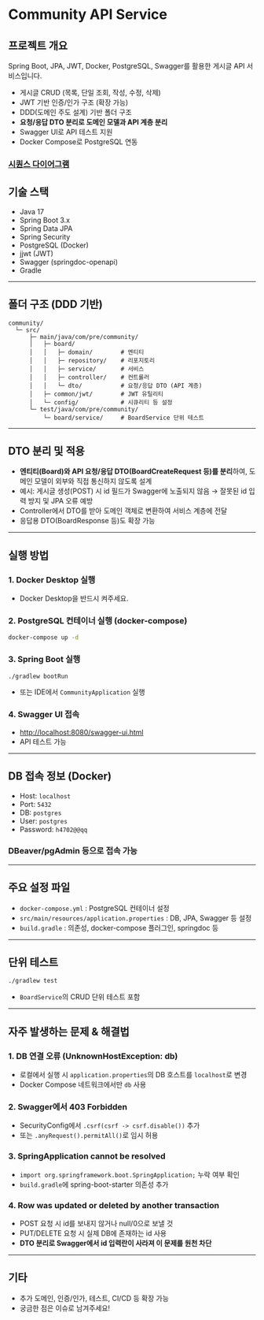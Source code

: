 # Community API Service

## 프로젝트 개요
Spring Boot, JPA, JWT, Docker, PostgreSQL, Swagger를 활용한 게시글 API 서비스입니다.
- 게시글 CRUD (목록, 단일 조회, 작성, 수정, 삭제)
- JWT 기반 인증/인가 구조 (확장 가능)
- DDD(도메인 주도 설계) 기반 폴더 구조
- **요청/응답 DTO 분리로 도메인 모델과 API 계층 분리**
- Swagger UI로 API 테스트 지원
- Docker Compose로 PostgreSQL 연동

### [시퀀스 다이어그램](src/main/java/com/pre/community/docs/sequence.md)

## 기술 스택
- Java 17
- Spring Boot 3.x
- Spring Data JPA
- Spring Security
- PostgreSQL (Docker)
- jjwt (JWT)
- Swagger (springdoc-openapi)
- Gradle

---

## 폴더 구조 (DDD 기반)
```
community/
  └─ src/
      ├─ main/java/com/pre/community/
      │   ├─ board/
      │   │   ├─ domain/        # 엔티티
      │   │   ├─ repository/    # 리포지토리
      │   │   ├─ service/       # 서비스
      │   │   ├─ controller/    # 컨트롤러
      │   │   └─ dto/           # 요청/응답 DTO (API 계층)
      │   ├─ common/jwt/        # JWT 유틸리티
      │   └─ config/            # 시큐리티 등 설정
      └─ test/java/com/pre/community/
          └─ board/service/     # BoardService 단위 테스트
```

---

## DTO 분리 및 적용
- **엔티티(Board)와 API 요청/응답 DTO(BoardCreateRequest 등)를 분리**하여, 도메인 모델이 외부와 직접 통신하지 않도록 설계
- 예시: 게시글 생성(POST) 시 id 필드가 Swagger에 노출되지 않음 → 잘못된 id 입력 방지 및 JPA 오류 예방
- Controller에서 DTO를 받아 도메인 객체로 변환하여 서비스 계층에 전달
- 응답용 DTO(BoardResponse 등)도 확장 가능

---

## 실행 방법
### 1. Docker Desktop 실행
- Docker Desktop을 반드시 켜주세요.

### 2. PostgreSQL 컨테이너 실행 (docker-compose)
```bash
docker-compose up -d
```

### 3. Spring Boot 실행
```bash
./gradlew bootRun
```
- 또는 IDE에서 `CommunityApplication` 실행

### 4. Swagger UI 접속
- [http://localhost:8080/swagger-ui.html](http://localhost:8080/swagger-ui.html)
- API 테스트 가능

---

## DB 접속 정보 (Docker)
- Host: `localhost`
- Port: `5432`
- DB: `postgres`
- User: `postgres`
- Password: `h4702@@qq`

### DBeaver/pgAdmin 등으로 접속 가능

---

## 주요 설정 파일
- `docker-compose.yml` : PostgreSQL 컨테이너 설정
- `src/main/resources/application.properties` : DB, JPA, Swagger 등 설정
- `build.gradle` : 의존성, docker-compose 플러그인, springdoc 등

---

## 단위 테스트
```bash
./gradlew test
```
- `BoardService`의 CRUD 단위 테스트 포함

---

## 자주 발생하는 문제 & 해결법

### 1. DB 연결 오류 (UnknownHostException: db)
- 로컬에서 실행 시 `application.properties`의 DB 호스트를 `localhost`로 변경
- Docker Compose 네트워크에서만 `db` 사용

### 2. Swagger에서 403 Forbidden
- SecurityConfig에서 `.csrf(csrf -> csrf.disable())` 추가
- 또는 `.anyRequest().permitAll()`로 임시 허용

### 3. SpringApplication cannot be resolved
- `import org.springframework.boot.SpringApplication;` 누락 여부 확인
- `build.gradle`에 spring-boot-starter 의존성 추가

### 4. Row was updated or deleted by another transaction
- POST 요청 시 id를 보내지 않거나 null/0으로 보낼 것
- PUT/DELETE 요청 시 실제 DB에 존재하는 id 사용
- **DTO 분리로 Swagger에서 id 입력란이 사라져 이 문제를 원천 차단**

---

## 기타
- 추가 도메인, 인증/인가, 테스트, CI/CD 등 확장 가능
- 궁금한 점은 이슈로 남겨주세요! 